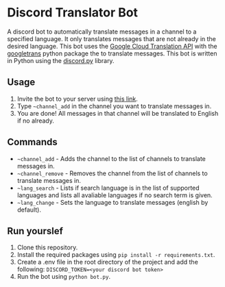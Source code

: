 # Discord Translator Bot
A discord bot to automatically translate messages in a channel to a specified language. It only translates messages that are not already in the desired language. This bot uses the [Google Cloud Translation API](https://cloud.google.com/translate/docs) with the [googletrans](https://pypi.org/project/googletrans/) python package the to translate messages. This bot is written in Python using the [discord.py](https://discordpy.readthedocs.io/en/stable/api.html) library.

## Usage
1. Invite the bot to your server using [this link](https://discord.com/api/oauth2/authorize?client_id=1120740957411880983&permissions=60480&scope=bot).
2. Type `~channel_add` in the channel you want to translate messages in.
3. You are done! All messages in that channel will be translated to English if no already.


## Commands
- `~channel_add` - Adds the channel to the list of channels to translate messages in.
- `~channel_remove` - Removes the channel from the list of channels to translate messages in.
- `~lang_search` - Lists if search language is in the list of supported languages and lists all avaliable languages if no search term is given.
- `~lang_change` - Sets the language to translate messages (english by default).

## Run yourslef
1. Clone this repository.
2. Install the required packages using `pip install -r requirements.txt`.
3. Create a .env file in the root directory of the project and add the following: `DISCORD_TOKEN=<your discord bot token>`
4. Run the bot using `python bot.py`.
